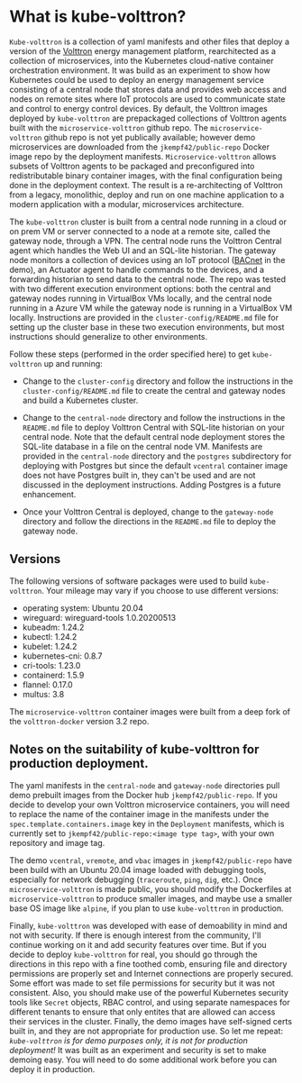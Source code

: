 # What is kube-volttron?

`Kube-volttron` is a collection of yaml manifests and other files that deploy a version of
the [Volttron](https://volttron.readthedocs.io/en/main/) energy management platform, rearchitected 
as a collection of microservices, into the Kubernetes cloud-native container orchestration environment. 
It was build as an experiment to show how Kubernetes could be used to deploy an energy management service
consisting of a central node that stores data and provides web access and nodes on remote sites where
IoT protocols are used to communicate state and control to energy control devices.
By default, the Volttron images deployed by `kube-volttron` are prepackaged collections of Volttron agents
built with the `microservice-volttron` github repo. The `microservice-volttron` github repo is not 
yet publically available; however demo microservices are downloaded from the 
`jkempf42/public-repo` Docker image repo by the deployment manifests. 
`Microservice-volttron` allows subsets of Volttron agents
to be packaged and preconfigured into redistributable binary container images, with
the final configuration being done in the deployment context. The result is a re-architecting of
Volttron from a legacy, monolithic, deploy and run on one machine application to a modern 
application with a modular, microservices 
architecture. 

The `kube-volttron` cluster is built from a central node running in a cloud or on prem VM or server 
connected to 
a node at a remote site, called the gateway node, through a VPN. The central node runs the Volttron Central
agent which handles the Web UI and an SQL-lite historian. The gateway node monitors a collection of
devices using an IoT protocol ([BACnet](http://www.bacnet.org/) in the demo), an Actuator agent to handle commands
to the devices, and a forwarding historian to send data to the central node.
The repo was tested with two different execution environment options: both the central and gateway nodes running in VirtualBox VMs locally, 
and the central node running in a Azure VM while the gateway node is running in a VirtualBox VM locally.
Instructions are provided in the `cluster-config/README.md` file for setting up the cluster base in these two
execution environments, but most instructions should generalize to other environments.

Follow these steps (performed in the order specified here) to get `kube-volttron` up and running:

- Change to the `cluster-config` directory and follow the instructions in the `cluster-config/README.md` file 
to create the central and gateway nodes and build a Kubernetes cluster.

- Change to the `central-node` directory and follow the instructions in the `README.md` file to deploy 
Volttron Central with SQL-lite historian on your
central node. Note that the default central node deployment stores the SQL-lite database in a file on the 
central node VM. Manifests are provided in the `central-node` directory and the `postgres` 
subdirectory for deploying with Postgres but since
the default `vcentral` container image does not have Postgres built in, they can't be used
and are not discussed in the deployment instructions. Adding Postgres
is a future enhancement.

- Once your Volttron Central is deployed, change to the `gateway-node` directory and follow the directions in the 
`README.md` file to deploy the gateway node.

## Versions

The following versions of software packages were used to build `kube-volttron`. Your mileage may vary if you
choose to use different versions:

- operating system: Ubuntu 20.04 
- wireguard: wireguard-tools 1.0.20200513
- kubeadm: 1.24.2
- kubectl: 1.24.2 
- kubelet: 1.24.2
- kubernetes-cni:  0.8.7
- cri-tools: 1.23.0
- containerd: 1.5.9
- flannel: 0.17.0
- multus: 3.8

The `microservice-volttron` container images were built from a deep fork of
the `volttron-docker` version 3.2 repo.

## Notes on the suitability of kube-volttron for production deployment.

The yaml manifests in the `central-node` and `gateway-node` directories 
pull demo prebuilt images from the Docker hub `jkempf42/public-repo`. 
If you decide to develop your own Volttron microservice containers, 
you will need to replace
the name of the container image in the manifests under the 
`spec.template.containers.image` key in the `Deployment` manifests, which is currently set to
`jkempf42/public-repo:<image type tag>`, with your own repository and image tag.

The demo `vcentral`, `vremote`, and `vbac` images in `jkempf42/public-repo` have been build 
with an Ubuntu 20.04 image loaded with
debugging tools, especially for network debugging (`traceroute`, `ping`, `dig`, etc.). 
Once `microservice-volttron` is made public, you should modify the 
Dockerfiles at `microservice-volttron` to produce smaller 
images, and maybe use a smaller base OS image like `alpine`, if you plan to use `kube-volttron` in production. 

Finally, `kube-volttron` was developed with ease of demoability in mind
and not with security. If there is enough interest from the community, I'll continue working on it
and add security features over time. But if you decide to deploy `kube-volttron` for real, you
should go through the directions in this repo with a fine toothed comb,
ensuring file and directory permissions are properly set and Internet connections are properly secured. Some effort 
was made to set file permissions for security but it was not consistent. Also, you
should make use of the powerful Kubernetes security tools like `Secret`
objects, RBAC control, and using separate namespaces for different tenants to 
ensure that only entites that are allowed can access their services in the cluster.
Finally, the demo images have self-signed certs built in, and they are not
appropriate for production use. So let me repeat: _`kube-volttron` is for
demo purposes only, it is not for production deployment!_ 
It was built as an experiment and security is set to make demoing easy. 
You will need to do some additional work before you can deploy 
it in production. 


